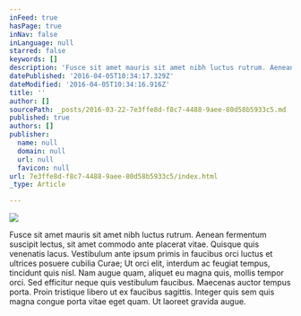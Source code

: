 ```yaml
---
inFeed: true
hasPage: true
inNav: false
inLanguage: null
starred: false
keywords: []
description: 'Fusce sit amet mauris sit amet nibh luctus rutrum. Aenean fermentum suscipit lectus, sit amet commodo ante placerat vitae. Quisque quis venenatis lacus. Vestibulum ante ipsum primis in faucibus orci luctus et ultrices posuere cubilia Curae; Ut orci elit, interdum ac feugiat tempus, tincidunt quis nisl. Nam augue quam, aliquet eu magna quis, mollis tempor orci. Sed efficitur neque quis vestibulum faucibus. Maecenas auctor tempus porta. Proin tristique libero ut ex faucibus sagittis. Integer quis sem quis magna congue porta vitae eget quam. Ut laoreet gravida augue.'
datePublished: '2016-04-05T10:34:17.329Z'
dateModified: '2016-04-05T10:34:16.916Z'
title: ''
author: []
sourcePath: _posts/2016-03-22-7e3ffe8d-f8c7-4488-9aee-80d58b5933c5.md
published: true
authors: []
publisher:
  name: null
  domain: null
  url: null
  favicon: null
url: 7e3ffe8d-f8c7-4488-9aee-80d58b5933c5/index.html
_type: Article

---
```

![](https://the-grid-user-content.s3-us-west-2.amazonaws.com/f0a0d508-c703-4cb2-9948-895564d65cb7.jpg)

Fusce sit amet mauris sit amet nibh luctus rutrum. Aenean fermentum suscipit lectus, sit amet commodo ante placerat vitae. Quisque quis venenatis lacus. Vestibulum ante ipsum primis in faucibus orci luctus et ultrices posuere cubilia Curae; Ut orci elit, interdum ac feugiat tempus, tincidunt quis nisl. Nam augue quam, aliquet eu magna quis, mollis tempor orci. Sed efficitur neque quis vestibulum faucibus. Maecenas auctor tempus porta. Proin tristique libero ut ex faucibus sagittis. Integer quis sem quis magna congue porta vitae eget quam. Ut laoreet gravida augue.